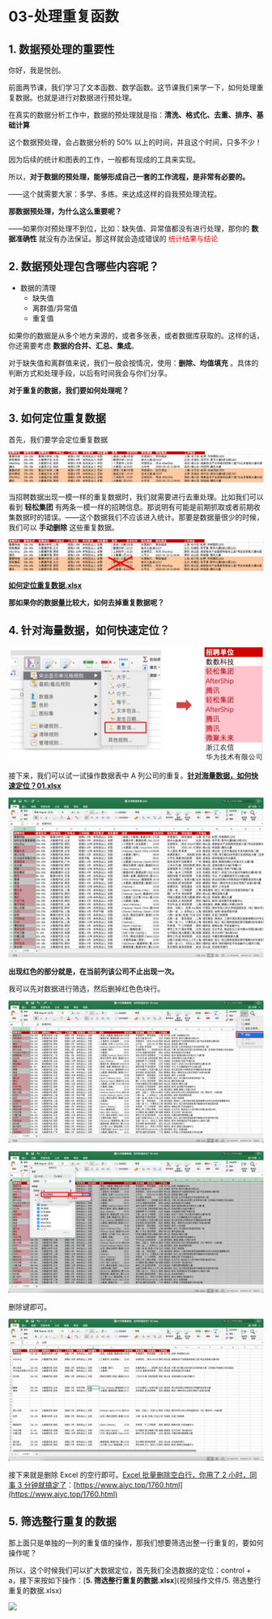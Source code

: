 # 03-处理重复函数

## 1. 数据预处理的重要性

你好，我是悦创。

前面两节课，我们学习了文本函数、数学函数。这节课我们来学一下，如何处理重复数据。也就是进行对数据进行预处理。

在真实的数据分析工作中，数据的预处理就是指：**清洗、格式化、去重、排序、基础计算**

这个数据预处理，会占数据分析的 50% 以上的时间，并且这个时间，只多不少！

因为后续的统计和图表的工作，一般都有现成的工具来实现。

所以，**对于数据的预处理，能够形成自己一套的工作流程，是非常有必要的。**

——这个就需要大家：多学、多练。来达成这样的自我预处理流程。



**那数据预处理，为什么这么重要呢？**

——如果你对预处理不到位，比如：缺失值、异常值都没有进行处理，那你的 **数据准确性** 就没有办法保证。那这样就会造成错误的 <font color="red">统计结果与结论</font>



## 2. 数据预处理包含哪些内容呢？

- 数据的清理
    - 缺失值
    - 离群值/异常值
    - 重复值

如果你的数据是从多个地方来源的，或者多张表，或者数据库获取的。这样的话，你还需要考虑 **数据的合并、汇总、集成**。

对于缺失值和离群值来说，我们一般会按情况，使用：**删除、均值填充** 。具体的判断方式和处理手段，以后有时间我会与你们分享。

**对于重复的数据，我们要如何处理呢？**



## 3. 如何定位重复数据

首先，我们要学会定位重复数据

![image-20210617165032385](README.assets/image-20210617165032385.png)

当招聘数据出现一模一样的重复数据时，我们就需要进行去重处理。比如我们可以看到 **轻松集团** 有两条一模一样的招聘信息。那说明有可能是前期抓取或者前期收集数据时的错误。——这个数据我们不应该进入统计。那要是数据量很少的时候，我们可以 **手动删除** 这些重复数据。

![image-20210617165114790](README.assets/image-20210617165114790.png)

[**如何定位重复数据.xlsx**](视频操作文件/如何定位重复数据.xlsx)

**那如果你的数据量比较大，如何去掉重复数据呢？**



## 4. 针对海量数据，如何快速定位？

![image-20210617165650954](README.assets/image-20210617165650954.png)

接下来，我们可以试一试操作数据表中 A 列公司的重复。[**针对海量数据，如何快速定位？01.xlsx**](视频操作文件/针对海量数据，如何快速定位？01.xlsx)

![image-20210617170613273](README.assets/image-20210617170613273.png)

**出现红色的部分就是，在当前列该公司不止出现一次。**

我可以先对数据进行筛选，然后删掉红色色块行。

![image-20210617171926500](README.assets/image-20210617171926500.png)

![image-20210617173323217](README.assets/image-20210617173323217.png)

删除键即可。

![image-20210617173643598](README.assets/image-20210617173643598.png)

接下来就是删除 Excel 的空行即可。[Excel 批量删除空白行，你用了 2 小时，同事 3 分钟就搞定了](https://www.aiyc.top/1760.html)：[https://www.aiyc.top/1760.html](https://www.aiyc.top/1760.html)



## 5. 筛选整行重复的数据

那上面只是单独的一列的重复值的操作，那我们想要筛选出整一行重复的，要如何操作呢？

所以，这个时候我们可以扩大数据定位，首先我们全选数据的定位：control + a，接下来按如下操作：[**5. 筛选整行重复的数据.xlsx**](视频操作文件/5. 筛选整行重复的数据.xlsx)

![](README.assets/01.gif)








